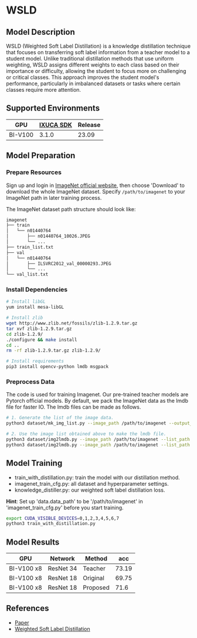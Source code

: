 # WSLD

## Model Description

WSLD (Weighted Soft Label Distillation) is a knowledge distillation technique that focuses on transferring soft label
information from a teacher model to a student model. Unlike traditional distillation methods that use uniform weighting,
WSLD assigns different weights to each class based on their importance or difficulty, allowing the student to focus more
on challenging or critical classes. This approach improves the student model's performance, particularly in imbalanced
datasets or tasks where certain classes require more attention.

## Supported Environments

| GPU    | [IXUCA SDK](https://gitee.com/deep-spark/deepspark#%E5%A4%A9%E6%95%B0%E6%99%BA%E7%AE%97%E8%BD%AF%E4%BB%B6%E6%A0%88-ixuca) | Release |
|--------|-----------|---------|
| BI-V100 | 3.1.0     |  23.09  |

## Model Preparation

### Prepare Resources

Sign up and login in [ImageNet official website](https://www.image-net.org/index.php), then choose 'Download' to
download the whole ImageNet dataset. Specify `/path/to/imagenet` to your ImageNet path in later training process.

The ImageNet dataset path structure should look like:

```bash
imagenet
├── train
│   └── n01440764
│       ├── n01440764_10026.JPEG
│       └── ...
├── train_list.txt
├── val
│   └── n01440764
│       ├── ILSVRC2012_val_00000293.JPEG
│       └── ...
└── val_list.txt
```

### Install Dependencies

```bash
# Install libGL
yum install mesa-libGL

# Install zlib
wget http://www.zlib.net/fossils/zlib-1.2.9.tar.gz
tar xvf zlib-1.2.9.tar.gz
cd zlib-1.2.9/
./configure && make install
cd ..
rm -rf zlib-1.2.9.tar.gz zlib-1.2.9/

# Install requirements
pip3 install opencv-python lmdb msgpack
```

### Preprocess Data

The code is used for training Imagenet. Our pre-trained teacher models are Pytorch official models. By default, we pack
the ImageNet data as the lmdb file for faster IO. The lmdb files can be made as follows.

```bash
# 1. Generate the list of the image data.
python3 dataset/mk_img_list.py --image_path /path/to/imagenet --output_path /path/to/imagenet

# 2. Use the image list obtained above to make the lmdb file.
python3 dataset/img2lmdb.py --image_path /path/to/imagenet --list_path /path/to/imagenet --output_path '/path/to/imagenet' --split 'train'
python3 dataset/img2lmdb.py --image_path /path/to/imagenet --list_path /path/to/imagenet --output_path '/path/to/imagenet' --split 'val'
```

## Model Training

- train_with_distillation.py: train the model with our distillation method.
- imagenet_train_cfg.py: all dataset and hyperparameter settings.
- knowledge_distiller.py: our weighted soft label distillation loss.

**Hint**: Set up 'data.data_path' to be '/path/to/imagenet' in 'imagenet_train_cfg.py' before you start training.

```bash
export CUDA_VISIBLE_DEVICES=0,1,2,3,4,5,6,7
python3 train_with_distillation.py
```

## Model Results

| GPU        | Network   | Method   | acc   |
|------------|-----------|----------|-------|
| BI-V100 x8 | ResNet 34 | Teacher  | 73.19 |
| BI-V100 x8 | ResNet 18 | Original | 69.75 |
| BI-V100 x8 | ResNet 18 | Proposed | 71.6  |

## References

- [Paper](https://arxiv.org/abs/2102.00650)
- [Weighted Soft Label Distillation](https://github.com/bellymonster/Weighted-Soft-Label-Distillation)
